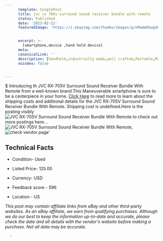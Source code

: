 ```yaml
---
      template: SinglePost
      title: jvc rx 705v surround sound receiver bundle with remote
      status: Published
      date: '2023-02-12'
      featuredImage: 'https://i.ebayimg.com/thumbs/images/g/nMwAAOSwgdFj0WrG/s-l225.jpg'
       

      excerpt: >-
        [smartphone,device ,hand held device]
      meta:
      canonicalLink: ''
      description: [handheld,industrially made,well crafted,Portable,Mobile,Compact,Convenient,Lightweight,Maneuverable,Man-portable,Miniature,Carriable,Hand-held,Light,Holdable,Transportable,Mobile device,Pocket-sized,On-the-go,Wireless,Cordless,Compact size,Convenient size, smartphone,device ,hand held device]
      noindex: false
      

---
```

$
      Introducing th JVC RX-705V Surround Sound Receiver Bundle With Remote from a well-known brand.This Maneuverable smartphone is sure to be a centerpiece in your home. [Click Here](https://www.ebay.com/itm/155377288635?hash=item242d3545bb%3Ag%3AnMwAAOSwgdFj0WrG&mkevt=1&mkcid=1&mkrid=711-53200-19255-0&campid=%253CePNCampaignId%253E&customid=%253CreferenceId%253E&toolid=10049) to read more to learn about the shipping costs and additional details for the JVC RX-705V Surround Sound Receiver Bundle With Remote. Shipping cost is undefined.Here is the posting visibly ![JVC RX-705V Surround Sound Receiver Bundle With Remote](https://i.ebayimg.com/thumbs/images/g/nMwAAOSwgdFj0WrG/s-l225.jpg) to check out more postings here... ![JVC RX-705V Surround Sound Receiver Bundle With Remote](https://i.ebayimg.com/images/g/nMwAAOSwgdFj0WrG/s-l1600.jpg), ![check vendor page](https://origin-galleryplus.ebayimg.com/ws/web/155377288635_2_0_1/225x225.jpg,https://origin-galleryplus.ebayimg.com/ws/web/155377288635_3_0_1/225x225.jpg,https://origin-galleryplus.ebayimg.com/ws/web/155377288635_4_0_1/225x225.jpg,https://origin-galleryplus.ebayimg.com/ws/web/155377288635_5_0_1/225x225.jpg,https://origin-galleryplus.ebayimg.com/ws/web/155377288635_6_0_1/225x225.jpg,https://origin-galleryplus.ebayimg.com/ws/web/155377288635_7_0_1/225x225.jpg,https://origin-galleryplus.ebayimg.com/ws/web/155377288635_8_0_1/225x225.jpg,https://origin-galleryplus.ebayimg.com/ws/web/155377288635_9_0_1/225x225.jpg,https://origin-galleryplus.ebayimg.com/ws/web/155377288635_10_0_1/225x225.jpg,https://origin-galleryplus.ebayimg.com/ws/web/155377288635_11_0_1/225x225.jpg)'

      

 ## Technical Facts 



     
      

 - Condition- Used 


      

 - Listed Price- 125.00 


      

 - Currency- USD 


      

 - Feedback score - 596 


      

 - Location - US 


      
      

 *_This post may contain affiliate links from eBay and other third-party websites. As an eBay affiliate, we earn from qualifying purchases. Although we do our best to keep the information up-to-date and accurate, please check the date and all details with the vendor's website before making a purchase. Not all data may be accurate._*




      -
